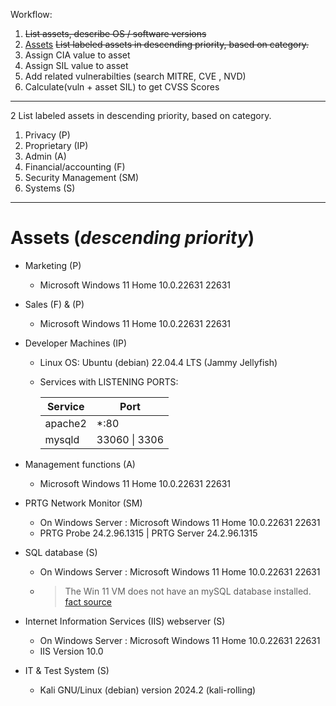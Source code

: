 Workflow:
1. ~~List assets, describe OS / software versions~~
2. [Assets](#assets) ~~List labeled assets in descending priority, based on category.~~
3. Assign CIA value to asset
4. Assign SIL value to asset
5. Add related vulnerabilties (search MITRE, CVE , NVD)
6. Calculate(vuln + asset SIL) to get CVSS Scores
___

2 List labeled assets in descending priority, based on category.

1. Privacy (P)
2. Proprietary (IP)
3. Admin (A)
4. Financial/accounting (F)
5. Security Management (SM)
6. Systems (S)
---
# Assets (*descending priority*)

- Marketing (P)
  - Microsoft Windows 11 Home 10.0.22631 22631

- Sales (F) & (P)
  - Microsoft Windows 11 Home 10.0.22631 22631

- Developer Machines (IP)
  - Linux OS: Ubuntu (debian) 22.04.4 LTS (Jammy Jellyfish) 
  - Services with LISTENING PORTS:
    
    | Service      | Port            |
    |--------------|-----------------|
    | apache2      | *:80            |
    | mysqld       | 33060 \| 3306    |

- Management functions (A)
  - Microsoft Windows 11 Home 10.0.22631 22631

- PRTG Network Monitor (SM)
  - On Windows Server : Microsoft Windows 11 Home 10.0.22631 22631
  - PRTG Probe 24.2.96.1315 | PRTG Server 24.2.96.1315

- SQL database (S)
  - On Windows Server : Microsoft Windows 11 Home 10.0.22631 22631
  - > The Win 11 VM does not have an mySQL database installed. [fact source](https://github.com/FredericGariepy/LighthouseLabs/edit/main/PKM/W2/D5/project/%5BSTEP%201%5D.md)

- Internet Information Services (IIS) webserver (S)
  - On Windows Server : Microsoft Windows 11 Home 10.0.22631 22631
  - IIS Version 10.0

- IT & Test System (S)
  - Kali GNU/Linux (debian) version 2024.2 (kali-rolling)
